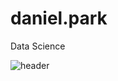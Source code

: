 # daniel.park
Data Science

![header](https://capsule-render.vercel.app/api?type=wave&color=auto&height=300&section=header&text=capsule%20render&fontSize=90)
